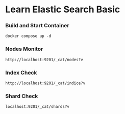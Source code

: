 # Learn Elastic Search Basic

### Build and Start Container
```
docker compose up -d
```

### Nodes Monitor
```
http://localhost:9201/_cat/nodes?v
```

### Index Check
```
http://localhost:9201/_cat/indice?v
```

### Shard Check
```
localhost:9201/_cat/shards?v
```
